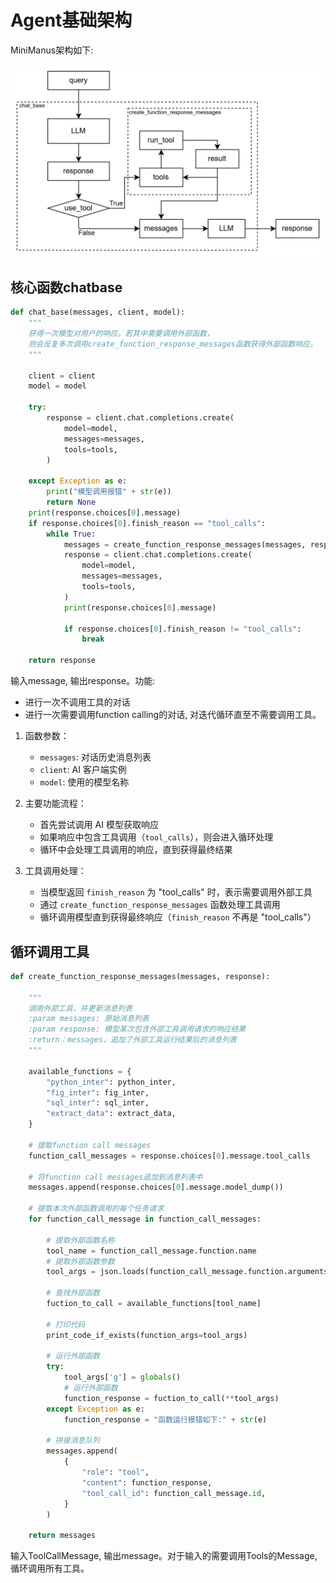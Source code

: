 # Agent基础架构

MiniManus架构如下:
<center>

<img src="./pics/miniManus.jpg" alt="image-20250328202434607" style="zoom:50%;" />

</center>

## 核心函数chatbase
```python
def chat_base(messages, client, model):
    """
    获得一次模型对用户的响应。若其中需要调用外部函数，
    则会反复多次调用create_function_response_messages函数获得外部函数响应。
    """
    
    client = client
    model = model
    
    try:
        response = client.chat.completions.create(
            model=model,  
            messages=messages,
            tools=tools,
        )
        
    except Exception as e:
        print("模型调用报错" + str(e))
        return None
    print(response.choices[0].message)
    if response.choices[0].finish_reason == "tool_calls":
        while True:
            messages = create_function_response_messages(messages, response)
            response = client.chat.completions.create(
                model=model,  
                messages=messages,
                tools=tools,
            )
            print(response.choices[0].message)

            if response.choices[0].finish_reason != "tool_calls":
                break
    
    return response
```
输入message, 输出response。功能:
- 进行一次不调用工具的对话
- 进行一次需要调用function calling的对话, 对迭代循环直至不需要调用工具。

1. 函数参数：
   - `messages`: 对话历史消息列表
   - `client`: AI 客户端实例
   - `model`: 使用的模型名称

2. 主要功能流程：
   - 首先尝试调用 AI 模型获取响应
   - 如果响应中包含工具调用（`tool_calls`），则会进入循环处理
   - 循环中会处理工具调用的响应，直到获得最终结果

3. 工具调用处理：
   - 当模型返回 `finish_reason` 为 "tool_calls" 时，表示需要调用外部工具
   - 通过 `create_function_response_messages` 函数处理工具调用
   - 循环调用模型直到获得最终响应（`finish_reason` 不再是 "tool_calls"）

## 循环调用工具

```python
def create_function_response_messages(messages, response):
    
    """
    调用外部工具，并更新消息列表
    :param messages: 原始消息列表
    :param response: 模型某次包含外部工具调用请求的响应结果
    :return：messages，追加了外部工具运行结果后的消息列表
    """

    available_functions = {
        "python_inter": python_inter,
        "fig_inter": fig_inter,
        "sql_inter": sql_inter,
        "extract_data": extract_data,
    }
    
    # 提取function call messages
    function_call_messages = response.choices[0].message.tool_calls

    # 将function call messages追加到消息列表中
    messages.append(response.choices[0].message.model_dump())

    # 提取本次外部函数调用的每个任务请求
    for function_call_message in function_call_messages:
        
        # 提取外部函数名称
        tool_name = function_call_message.function.name
        # 提取外部函数参数
        tool_args = json.loads(function_call_message.function.arguments)       
        
        # 查找外部函数
        fuction_to_call = available_functions[tool_name]

        # 打印代码
        print_code_if_exists(function_args=tool_args)

        # 运行外部函数
        try:
            tool_args['g'] = globals()
            # 运行外部函数
            function_response = fuction_to_call(**tool_args)
        except Exception as e:
            function_response = "函数运行报错如下:" + str(e)

        # 拼接消息队列
        messages.append(
            {
                "role": "tool",
                "content": function_response,
                "tool_call_id": function_call_message.id,
            }
        )
        
    return messages     
```

输入ToolCallMessage, 输出message。对于输入的需要调用Tools的Message, 循环调用所有工具。
